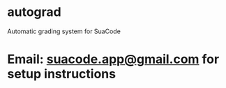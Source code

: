 # autograd
Automatic grading system for SuaCode   
# Email: suacode.app@gmail.com for setup instructions
